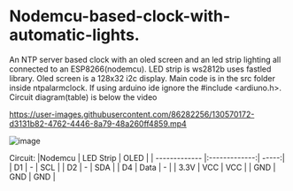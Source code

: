# Nodemcu-based-clock-with-automatic-lights.
An NTP server based clock with an oled screen and an led strip lighting all connected to an ESP8266(nodemcu).
LED strip is ws2812b uses fastled library.
Oled screen is a 128x32 i2c display.
Main code is in the src folder inside ntpalarmclock.
If using arduino ide ignore the #include <ardiuno.h>.
Circuit diagram(table) is below the video


https://user-images.githubusercontent.com/86282256/130570172-d3131b82-4762-4446-8a79-48a260ff4859.mp4

![image](https://user-images.githubusercontent.com/86282256/130780877-12ad87c8-b52b-4976-913b-e224e04af3dc.png)

Circuit:
|Nodemcu        | LED Strip     | OLED  |
| ------------- |:-------------:| -----:|
| D1            |     -         |  SCL  |
| D2            |     -         |  SDA  |
| D4            |   Data        |   -   | 
| 3.3V          |   VCC         |  VCC  |
| GND           |   GND         |  GND  | 
 
